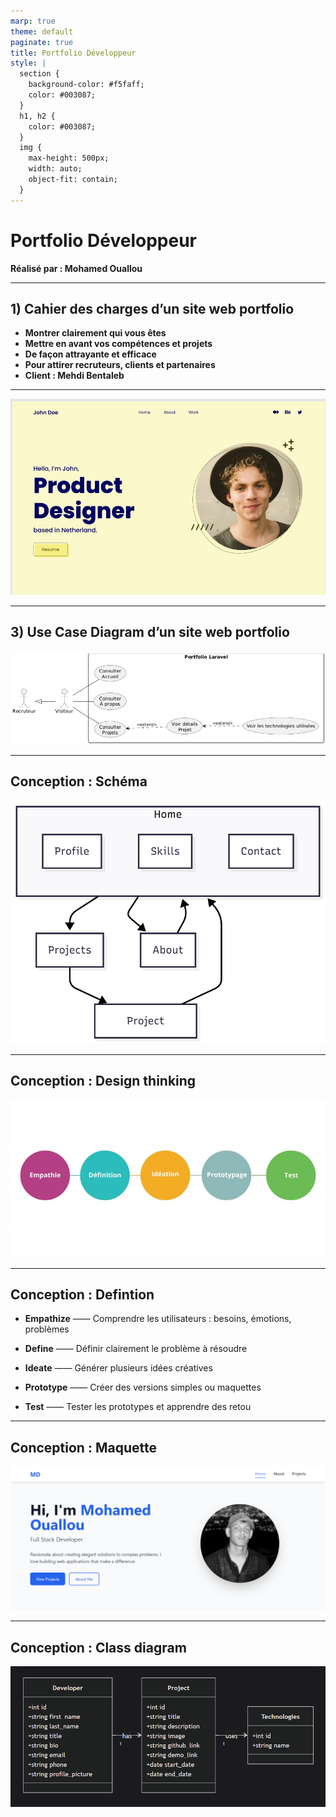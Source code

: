 ```yaml
---
marp: true
theme: default
paginate: true
title: Portfolio Développeur
style: |
  section {
    background-color: #f5faff;
    color: #003087;
  }
  h1, h2 {
    color: #003087;
  }
  img {
    max-height: 500px;
    width: auto;
    object-fit: contain;
  }
---
```


# Portfolio Développeur
**Réalisé par : Mohamed Ouallou**  

---

## 1) Cahier des charges d’un site web portfolio
- **Montrer clairement qui vous êtes**  
- **Mettre en avant vos compétences et projets**  
- **De façon attrayante et efficace**  
- **Pour attirer recruteurs, clients et partenaires**  
- **Client : Mehdi Bentaleb**

---

![maquette](images/img-1.png)

---

## 3) Use Case Diagram d’un site web portfolio

![Use Case Diagram](images/usecase.png)

---

## Conception : Schéma

![Schéma](images/image3.png)

---

## Conception : Design thinking

![image](images/img-4.jpg)

---

## Conception : Defintion


 - **Empathize** —— Comprendre les utilisateurs : besoins, émotions, problèmes

 - **Define** —— Définir clairement le problème à résoudre

- **Ideate** —— Générer plusieurs idées créatives

 - **Prototype** —— Créer des versions simples ou maquettes

- **Test** —— Tester les prototypes et apprendre des retou

---

## Conception : Maquette

![image](images/img-5.png)

---

## Conception : Class diagram

![image](images/classdiagram.png)

